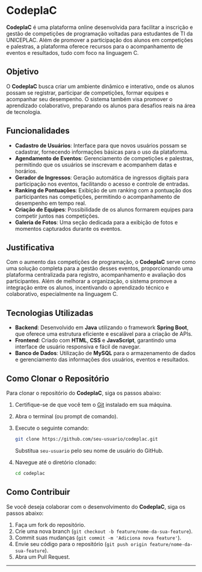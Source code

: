 
# CodeplaC


**CodeplaC** é uma plataforma online desenvolvida para facilitar a inscrição e gestão de competições de programação voltadas para estudantes de TI da UNICEPLAC. Além de promover a participação dos alunos em competições e palestras, a plataforma oferece recursos para o acompanhamento de eventos e resultados, tudo com foco na linguagem C.

## Objetivo

O **CodeplaC** busca criar um ambiente dinâmico e interativo, onde os alunos possam se registrar, participar de competições, formar equipes e acompanhar seu desempenho. O sistema também visa promover o aprendizado colaborativo, preparando os alunos para desafios reais na área de tecnologia.

## Funcionalidades

- **Cadastro de Usuários**: Interface para que novos usuários possam se cadastrar, fornecendo informações básicas para o uso da plataforma.
- **Agendamento de Eventos**: Gerenciamento de competições e palestras, permitindo que os usuários se inscrevam e acompanhem datas e horários.
- **Gerador de Ingressos**: Geração automática de ingressos digitais para participação nos eventos, facilitando o acesso e controle de entradas.
- **Ranking de Pontuações**: Exibição de um ranking com a pontuação dos participantes nas competições, permitindo o acompanhamento de desempenho em tempo real.
- **Criação de Equipes**: Possibilidade de os alunos formarem equipes para competir juntos nas competições.
- **Galeria de Fotos**: Uma seção dedicada para a exibição de fotos e momentos capturados durante os eventos.

## Justificativa

Com o aumento das competições de programação, o **CodeplaC** serve como uma solução completa para a gestão desses eventos, proporcionando uma plataforma centralizada para registro, acompanhamento e avaliação dos participantes. Além de melhorar a organização, o sistema promove a integração entre os alunos, incentivando o aprendizado técnico e colaborativo, especialmente na linguagem C.

## Tecnologias Utilizadas

- **Backend**: Desenvolvido em **Java** utilizando o framework **Spring Boot**, que oferece uma estrutura eficiente e escalável para a criação de APIs.
- **Frontend**: Criado com **HTML**, **CSS** e **JavaScript**, garantindo uma interface de usuário responsiva e fácil de navegar.
- **Banco de Dados**: Utilização de **MySQL** para o armazenamento de dados e gerenciamento das informações dos usuários, eventos e resultados.

## Como Clonar o Repositório

Para clonar o repositório do **CodeplaC**, siga os passos abaixo:

1. Certifique-se de que você tem o [Git](https://git-scm.com/) instalado em sua máquina.
2. Abra o terminal (ou prompt de comando).
3. Execute o seguinte comando:

   ```bash
   git clone https://github.com/seu-usuario/codeplac.git
   ```

   Substitua `seu-usuario` pelo seu nome de usuário do GitHub.

4. Navegue até o diretório clonado:

   ```bash
   cd codeplac
   ```

## Como Contribuir

Se você deseja colaborar com o desenvolvimento do **CodeplaC**, siga os passos abaixo:

1. Faça um fork do repositório.
2. Crie uma nova branch (`git checkout -b feature/nome-da-sua-feature`).
3. Commit suas mudanças (`git commit -m 'Adiciona nova feature'`).
4. Envie seu código para o repositório (`git push origin feature/nome-da-sua-feature`).
5. Abra um Pull Request.

---
